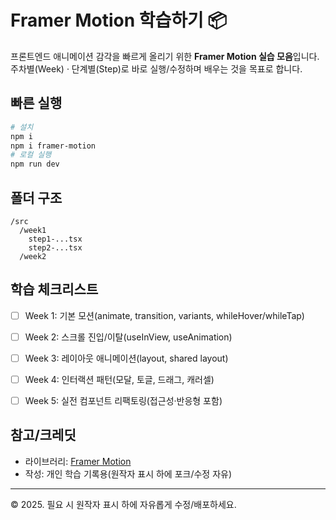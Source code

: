 
# Framer Motion 학습하기 📦

프론트엔드 애니메이션 감각을 빠르게 올리기 위한 **Framer Motion 실습 모음**입니다.  
주차별(Week) · 단계별(Step)로 바로 실행/수정하며 배우는 것을 목표로 합니다.

## 빠른 실행
```bash
# 설치
npm i
npm i framer-motion
# 로컬 실행
npm run dev
```

## 폴더 구조

```
/src
  /week1
    step1-...tsx
    step2-...tsx
  /week2
```

## 학습 체크리스트

* [ ] Week 1: 기본 모션(animate, transition, variants, whileHover/whileTap)
* [ ] Week 2: 스크롤 진입/이탈(useInView, useAnimation)
* [ ] Week 3: 레이아웃 애니메이션(layout, shared layout)
* [ ] Week 4: 인터랙션 패턴(모달, 토글, 드래그, 캐러셀)
* [ ] Week 5: 실전 컴포넌트 리팩토링(접근성·반응형 포함)


## 참고/크레딧

* 라이브러리: [Framer Motion](https://www.framer.com/motion/)
* 작성: 개인 학습 기록용(원작자 표시 하에 포크/수정 자유)

---

© 2025. 필요 시 원작자 표시 하에 자유롭게 수정/배포하세요.
